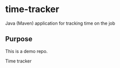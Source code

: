 # time-tracker
Java (Maven) application for tracking time on the job

## Purpose

This is a demo repo.


Time tracker
